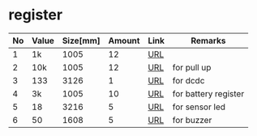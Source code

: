 # register

|	No	|	Value	|	Size[mm]	|	Amount	|	Link	|	Remarks	|
|	---	|	---	|	---	|	---	|	---	|	---	|
|	1	|	1k	|	1005	|	12	|[URL](	https://www.digikey.jp/product-detail/ja/susumu/RG1005P-102-B-T5/RG10P1.0KBCT-ND/968960	)|		|
|	2	|	10k	|	1005	|	12	|[URL](	https://www.digikey.jp/product-detail/ja/susumu/RG1005P-103-B-T5/RG10P10KBCT-ND/968984	)|	for pull up	|
|	3	|	133	|	3126	|	1	|[URL](	https://www.digikey.jp/product-detail/ja/stackpole-electronics-inc/RMCF1206FT133R/RMCF1206FT133RCT-ND/5049846	)|	for dcdc 	|
|	4	|	3k	|	1005	|	10	|[URL](	https://www.digikey.jp/product-detail/ja/susumu/RR0510P-302-D/RR05P3.0KDCT-ND/432947	)|	for battery register	|
|	5	|	18	|	3216	|	5	|[URL](	https://www.digikey.jp/product-detail/ja/susumu/HRG3216Q-18R0-D-T1/408-1889-1-ND/5762672	)|	for sensor led	|
|	6	|	50	|	1608	|	5	|[URL](	https://www.digikey.jp/product-detail/ja/rohm-semiconductor/ESR03EZPJ510/RHM51DCT-ND/4053797	)|	for buzzer	|
